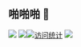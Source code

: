 ## 啪啪啪 👋

<!--
**intAV/intAV** is a ✨ _special_ ✨ repository because its `README.md` (this file) appears on your GitHub profile.

Here are some ideas to get you started:

- 🔭 I’m currently working on ...
- 🌱 I’m currently learning ...
- 👯 I’m looking to collaborate on ...
- 🤔 I’m looking for help with ...
- 💬 Ask me about ...
- 📫 How to reach me: ...
- 😄 Pronouns: ...
- ⚡ Fun fact: ...
&style=pixel //隐藏参数

![](https://komarev.com/ghpvc/?username=intAV)

-->
![](https://komarev.com/ghpvc/?username=intAV&style=pixel)
![](https://git.028110.dpdns.org/?t=timestamp)[![访问统计](https://img.shields.io/badge/访问统计-点击查看-blue)](https://intav.github.io/docs/)
[![](https://img.shields.io/badge/撸管杨景媛-red)](https://github.com/intAV/yangjingyuan)
